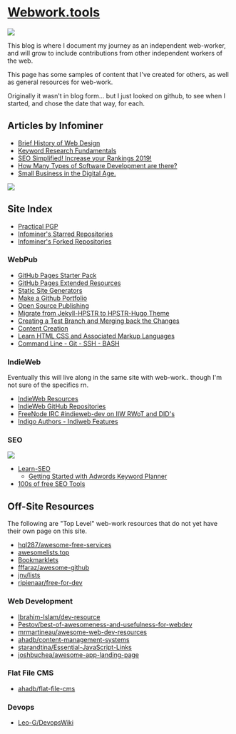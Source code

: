 # [Webwork.tools](https://web-work.tools)


![](https://web-work.tools/images/webwork-tools.png)


This blog is where I document my journey as an independent web-worker, and will grow to include contributions from other independent workers of the web.

This page has some samples of content that I've created for others, as well as general resources for web-work.

Originally it wasn't in blog form... but I just looked on github, to see when I started, and chose the date that way, for each. 



## Articles by Infominer

* <a href="https://www.csbtechemporium.com/web-design-history/" target="_blank">Brief History of Web Design</a>
* <a href="https://www.csbtechemporium.com/keyword-research-fundamentals/" target="_blank">Keyword Research Fundamentals</a>
* <a href="https://csbtechemporium.com/seo-simplified-2019" target="_blank">SEO Simplified! Increase your Rankings 2019!</a>
* <a href="https://www.csbtechemporium.com/types-of-computer-programming/" target="_blank">How Many Types of Software Development are there?</a>
* <a href="https://www.csbtechemporium.com/digital-age-small-business/" target="_blank">Small Business in the Digital Age.</a>

![](https://imgur.com/j1TZ1Zf.png)

## Site Index

* [Practical PGP](https://webwork.tools/practical-pgp/)
* [Infominer's Starred Repositories](https://webwork.tools/github-stars/)
* [Infominer's Forked Repositories](https://webwork.tools/forked-repositories/)

### WebPub

* [GitHub Pages Starter Pack](https://webwork.tools/github-pages-starter-pack/)
* [GitHub Pages Extended Resources](https://webwork.tools/github-pages-extended-resources/)
* [Static Site Generators](https://webwork.tools/static-site-generators/)
* [Make a Github Portfolio](https://webwork.tools/make-a-github-portfolio/)
* [Open Source Publishing](https://webwork.tools/open-source-publishing/)
* [Migrate from Jekyll-HPSTR to HPSTR-Hugo Theme](https://webwork.tools/migrate-jekyll-hpstr-hugo/)
* [Creating a Test Branch and Merging back the Changes](https://webwork.tools/branches-git/)
* [Content Creation](https://webwork.tools/content-creation/)
* [Learn HTML CSS and Associated Markup Languages](https://webwork.tools/learn-html-css/)
* [Command Line - Git - SSH - BASH](https://webwork.tools/command-line-git-ssh/)

### IndieWeb

Eventually this will live along in the same site with web-work.. though I'm not sure of the specifics rn.

* [IndieWeb Resources](https://webwork.tools/posts/resources/)
* [IndieWeb GitHub Repositories](https://webwork.tools/posts/indieweb-github-repos/)
* [FreeNode IRC #indieweb-dev on IIW RWoT and DID's](https://webwork.tools/posts/indieweb-dev-on-did/)
* [Indigo Authors - Indiweb Features](https://webwork.tools/posts/indigo-authors-indieweb/)

### SEO

![](https://web-work.tools/images/power-words.png)


* [Learn-SEO](https://webwork.tools/learn-seo/)
  * [Getting Started with Adwords Keyword Planner](https://webwork.tools/getting-started-adwords-keyword-planner/)
* [100s of free SEO Tools](https://webwork.tools/seo-tools/)


## Off-Site Resources

The following are "Top Level" web-work resources that do not yet have their own page on this site.


* [hql287/awesome-free-services](https://github.com/hql287/awesome-free-services)
* [awesomelists.top](https://awesomelists.top)
* [Bookmarklets](http://marklets.com/FAQ.aspx)
* [fffaraz/awesome-github](https://github.com/fffaraz/awesome-github)
* [jnv/lists](https://github.com/jnv/lists)
* [ripienaar/free-for-dev](https://github.com/ripienaar/free-for-dev)


### Web Development
* [Ibrahim-Islam/dev-resource](https://github.com/Ibrahim-Islam/dev-resource)
* [Pestov/best-of-awesomeness-and-usefulness-for-webdev](https://github.com/Pestov/best-of-awesomeness-and-usefulness-for-webdev)
* [mrmartineau/awesome-web-dev-resources](https://github.com/mrmartineau/awesome-web-dev-resources)
* [ahadb/content-management-systems](https://github.com/ahadb/content-management-systems)
* [starandtina/Essential-JavaScript-Links](https://github.com/starandtina/Essential-JavaScript-Links)
* [joshbuchea/awesome-app-landing-page](https://github.com/joshbuchea/awesome-app-landing-page)

### Flat File CMS

* [ahadb/flat-file-cms](https://github.com/ahadb/flat-file-cms)

### Devops

* [Leo-G/DevopsWiki](https://github.com/Leo-G/DevopsWiki)

